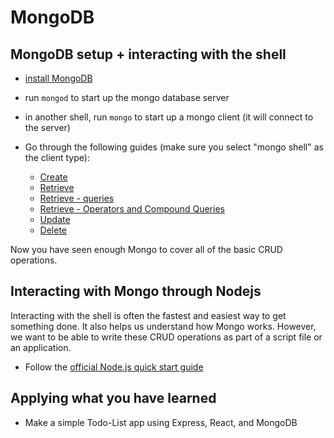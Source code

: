 
# MongoDB

## MongoDB setup + interacting with the shell
  
* [install MongoDB](https://docs.mongodb.com/manual/administration/install-community/)
* run `mongod` to start up the mongo database server
* in another shell, run `mongo` to start up a mongo client (it will connect to the server)

* Go through the following guides (make sure you select "mongo shell" as the client type):
  * [Create](https://docs.mongodb.com/guides/server/insert/)
  * [Retrieve](https://docs.mongodb.com/guides/server/read/)
  * [Retrieve - queries](https://docs.mongodb.com/guides/server/read_queries/)
  * [Retrieve - Operators and Compound Queries](https://docs.mongodb.com/guides/server/read_operators/)
  * [Update](https://docs.mongodb.com/guides/server/update/)
  * [Delete](https://docs.mongodb.com/guides/server/delete/)

Now you have seen enough Mongo to cover all of the basic CRUD operations.

## Interacting with Mongo through Nodejs

Interacting with the shell is often the fastest and easiest way to get something done. It also helps us understand how Mongo works. However, we want to be able to write these CRUD operations as part of a script file or an application.
  
* Follow the [official Node.js quick start guide](https://mongodb.github.io/node-mongodb-native/3.4/quick-start/quick-start/)

## Applying what you have learned

* Make a simple Todo-List app using Express, React, and MongoDB

